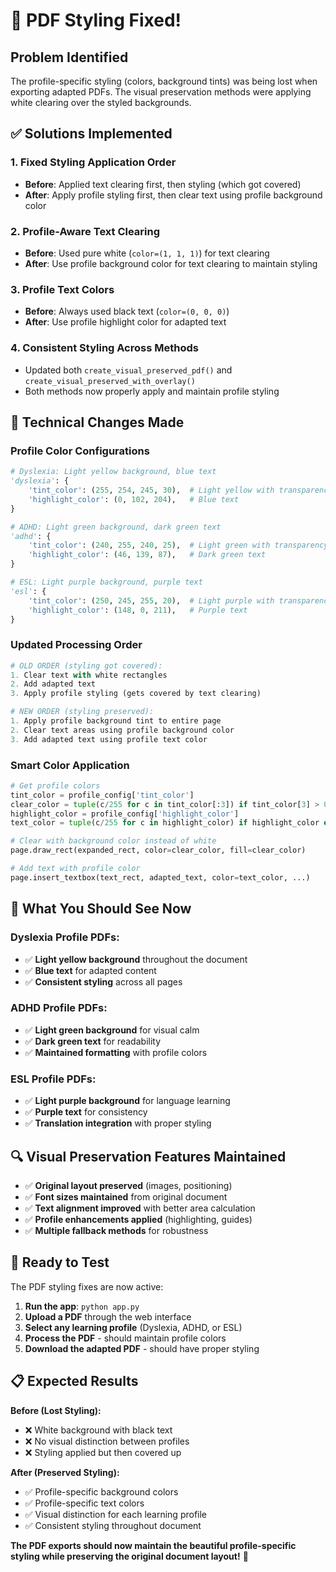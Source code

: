 # 🎨 PDF Styling Fixed!

## Problem Identified
The profile-specific styling (colors, background tints) was being lost when exporting adapted PDFs. The visual preservation methods were applying white clearing over the styled backgrounds.

## ✅ Solutions Implemented

### 1. **Fixed Styling Application Order**
- **Before**: Applied text clearing first, then styling (which got covered)
- **After**: Apply profile styling first, then clear text using profile background color

### 2. **Profile-Aware Text Clearing**
- **Before**: Used pure white (`color=(1, 1, 1)`) for text clearing
- **After**: Use profile background color for text clearing to maintain styling

### 3. **Profile Text Colors**
- **Before**: Always used black text (`color=(0, 0, 0)`)
- **After**: Use profile highlight color for adapted text

### 4. **Consistent Styling Across Methods**
- Updated both `create_visual_preserved_pdf()` and `create_visual_preserved_with_overlay()`
- Both methods now properly apply and maintain profile styling

## 🔧 Technical Changes Made

### Profile Color Configurations
```python
# Dyslexia: Light yellow background, blue text
'dyslexia': {
    'tint_color': (255, 254, 245, 30),  # Light yellow with transparency
    'highlight_color': (0, 102, 204),   # Blue text
}

# ADHD: Light green background, dark green text  
'adhd': {
    'tint_color': (240, 255, 240, 25),  # Light green with transparency
    'highlight_color': (46, 139, 87),   # Dark green text
}

# ESL: Light purple background, purple text
'esl': {
    'tint_color': (250, 245, 255, 20),  # Light purple with transparency
    'highlight_color': (148, 0, 211),   # Purple text
}
```

### Updated Processing Order
```python
# OLD ORDER (styling got covered):
1. Clear text with white rectangles
2. Add adapted text
3. Apply profile styling (gets covered by text clearing)

# NEW ORDER (styling preserved):
1. Apply profile background tint to entire page
2. Clear text areas using profile background color
3. Add adapted text using profile text color
```

### Smart Color Application
```python
# Get profile colors
tint_color = profile_config['tint_color']
clear_color = tuple(c/255 for c in tint_color[:3]) if tint_color[3] > 0 else (1, 1, 1)
highlight_color = profile_config['highlight_color']  
text_color = tuple(c/255 for c in highlight_color) if highlight_color else (0, 0, 0)

# Clear with background color instead of white
page.draw_rect(expanded_rect, color=clear_color, fill=clear_color)

# Add text with profile color
page.insert_textbox(text_rect, adapted_text, color=text_color, ...)
```

## 🎯 What You Should See Now

### Dyslexia Profile PDFs:
- ✅ **Light yellow background** throughout the document
- ✅ **Blue text** for adapted content
- ✅ **Consistent styling** across all pages

### ADHD Profile PDFs:
- ✅ **Light green background** for visual calm
- ✅ **Dark green text** for readability
- ✅ **Maintained formatting** with profile colors

### ESL Profile PDFs:
- ✅ **Light purple background** for language learning
- ✅ **Purple text** for consistency
- ✅ **Translation integration** with proper styling

## 🔍 Visual Preservation Features Maintained

- ✅ **Original layout preserved** (images, positioning)
- ✅ **Font sizes maintained** from original document
- ✅ **Text alignment improved** with better area calculation
- ✅ **Profile enhancements applied** (highlighting, guides)
- ✅ **Multiple fallback methods** for robustness

## 🚀 Ready to Test

The PDF styling fixes are now active:

1. **Run the app**: `python app.py`
2. **Upload a PDF** through the web interface
3. **Select any learning profile** (Dyslexia, ADHD, or ESL)
4. **Process the PDF** - should maintain profile colors
5. **Download the adapted PDF** - should have proper styling

## 📋 Expected Results

**Before (Lost Styling):**
- ❌ White background with black text
- ❌ No visual distinction between profiles
- ❌ Styling applied but then covered up

**After (Preserved Styling):**
- ✅ Profile-specific background colors
- ✅ Profile-specific text colors
- ✅ Visual distinction for each learning profile
- ✅ Consistent styling throughout document

**The PDF exports should now maintain the beautiful profile-specific styling while preserving the original document layout!** 🎨